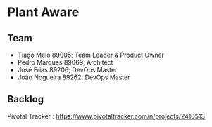 # Plant Aware

## Team<br>
* Tiago Melo 89005; Team Leader & Product Owner<br>
* Pedro Marques 89069; Architect<br>
* José Frias 89206; DevOps Master<br>
* João Nogueira 89262; DevOps Master<br>

## Backlog<br>
Pivotal Tracker : https://www.pivotaltracker.com/n/projects/2410513
